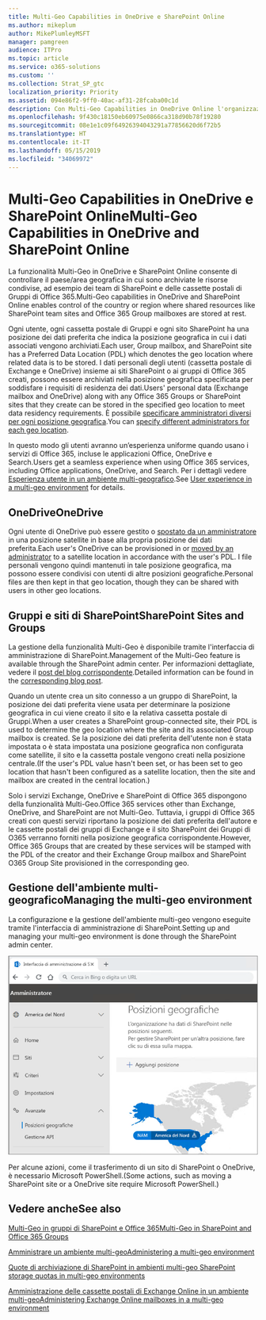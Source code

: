 ```yaml
---
title: Multi-Geo Capabilities in OneDrive e SharePoint Online
ms.author: mikeplum
author: MikePlumleyMSFT
manager: pamgreen
audience: ITPro
ms.topic: article
ms.service: o365-solutions
ms.custom: ''
ms.collection: Strat_SP_gtc
localization_priority: Priority
ms.assetid: 094e86f2-9ff0-40ac-af31-28fcaba00c1d
description: Con Multi-Geo Capabilities in OneDrive Online l'organizzazione può espandere la propria presenza Office 365 a più paesi/aree geografiche.
ms.openlocfilehash: 9f430c18150eb60975e0866ca318d90b78f19280
ms.sourcegitcommit: 08e1e1c09f64926394043291a77856620d6f72b5
ms.translationtype: HT
ms.contentlocale: it-IT
ms.lasthandoff: 05/15/2019
ms.locfileid: "34069972"
---
```

# <a name="multi-geo-capabilities-in-onedrive-and-sharepoint-online"></a><span data-ttu-id="b5eec-103">Multi-Geo Capabilities in OneDrive e SharePoint Online</span><span class="sxs-lookup"><span data-stu-id="b5eec-103">Multi-Geo Capabilities in OneDrive and SharePoint Online</span></span>

<span data-ttu-id="b5eec-104">La funzionalità Multi-Geo in OneDrive e SharePoint Online consente di controllare il paese/area geografica in cui sono archiviate le risorse condivise, ad esempio dei team di SharePoint e delle cassette postali di Gruppi di Office 365.</span><span class="sxs-lookup"><span data-stu-id="b5eec-104">Multi-Geo capabilities in OneDrive and SharePoint Online enables control of the country or region where shared resources like SharePoint team sites and Office 365 Group mailboxes are stored at rest.</span></span>

<span data-ttu-id="b5eec-105">Ogni utente, ogni cassetta postale di Gruppi e ogni sito SharePoint ha una posizione dei dati preferita che indica la posizione geografica in cui i dati associati vengono archiviati.</span><span class="sxs-lookup"><span data-stu-id="b5eec-105">Each user, Group mailbox, and SharePoint site has a Preferred Data Location (PDL) which denotes the geo location where related data is to be stored.</span></span> <span data-ttu-id="b5eec-106">I dati personali degli utenti (cassetta postale di Exchange e OneDrive) insieme ai siti SharePoint o ai gruppi di Office 365 creati, possono essere archiviati nella posizione geografica specificata per soddisfare i requisiti di residenza dei dati.</span><span class="sxs-lookup"><span data-stu-id="b5eec-106">Users' personal data (Exchange mailbox and OneDrive) along with any Office 365 Groups or SharePoint sites that they create can be stored in the specified geo location to meet data residency requirements.</span></span> <span data-ttu-id="b5eec-107">È possibile [specificare amministratori diversi per ogni posizione geografica](add-a-sharepoint-geo-admin.md).</span><span class="sxs-lookup"><span data-stu-id="b5eec-107">You can [specify different administrators for each geo location](add-a-sharepoint-geo-admin.md).</span></span>

<span data-ttu-id="b5eec-108">In questo modo gli utenti avranno un’esperienza uniforme quando usano i servizi di Office 365, incluse le applicazioni Office, OneDrive e Search.</span><span class="sxs-lookup"><span data-stu-id="b5eec-108">Users get a seamless experience when using Office 365 services, including Office applications, OneDrive, and Search.</span></span> <span data-ttu-id="b5eec-109">Per i dettagli vedere [Esperienza utente in un ambiente multi-geografico](multi-geo-user-experience.md).</span><span class="sxs-lookup"><span data-stu-id="b5eec-109">See [User experience in a multi-geo environment](multi-geo-user-experience.md) for details.</span></span>

## <a name="onedrive"></a><span data-ttu-id="b5eec-110">OneDrive</span><span class="sxs-lookup"><span data-stu-id="b5eec-110">OneDrive</span></span>

<span data-ttu-id="b5eec-111">Ogni utente di OneDrive può essere gestito o [spostato da un amministratore](move-onedrive-between-geo-locations.md) in una posizione satellite in base alla propria posizione dei dati preferita.</span><span class="sxs-lookup"><span data-stu-id="b5eec-111">Each user's OneDrive can be provisioned in or [moved by an administrator](move-onedrive-between-geo-locations.md) to a satellite location in accordance with the user's PDL.</span></span> <span data-ttu-id="b5eec-112">I file personali vengono quindi mantenuti in tale posizione geografica, ma possono essere condivisi con utenti di altre posizioni geografiche.</span><span class="sxs-lookup"><span data-stu-id="b5eec-112">Personal files are then kept in that geo location, though they can be shared with users in other geo locations.</span></span>

## <a name="sharepoint-sites-and-groups"></a><span data-ttu-id="b5eec-113">Gruppi e siti di SharePoint</span><span class="sxs-lookup"><span data-stu-id="b5eec-113">SharePoint Sites and Groups</span></span>

<span data-ttu-id="b5eec-114">La gestione della funzionalità Multi-Geo è disponibile tramite l'interfaccia di amministrazione di SharePoint.</span><span class="sxs-lookup"><span data-stu-id="b5eec-114">Management of the Multi-Geo feature is available through the SharePoint admin center.</span></span> <span data-ttu-id="b5eec-115">Per informazioni dettagliate, vedere il [post del blog corrispondente](https://techcommunity.microsoft.com/t5/Office-365-Blog/Now-available-Multi-Geo-in-SharePoint-and-Office-365-Groups/ba-p/263302).</span><span class="sxs-lookup"><span data-stu-id="b5eec-115">Detailed information can be found in the [corresponding blog post](https://techcommunity.microsoft.com/t5/Office-365-Blog/Now-available-Multi-Geo-in-SharePoint-and-Office-365-Groups/ba-p/263302).</span></span>

<span data-ttu-id="b5eec-116">Quando un utente crea un sito connesso a un gruppo di SharePoint, la posizione dei dati preferita viene usata per determinare la posizione geografica in cui viene creato il sito e la relativa cassetta postale di Gruppi.</span><span class="sxs-lookup"><span data-stu-id="b5eec-116">When a user creates a SharePoint group-connected site, their PDL is used to determine the geo location where the site and its associated Group mailbox is created.</span></span> <span data-ttu-id="b5eec-117">Se la posizione dei dati preferita dell'utente non è stata impostata o è stata impostata una posizione geografica non configurata come satellite, il sito e la cassetta postale vengono creati nella posizione centrale.</span><span class="sxs-lookup"><span data-stu-id="b5eec-117">(If the user's PDL value hasn't been set, or has been set to geo location that hasn't been configured as a satellite location, then the site and mailbox are created in the central location.)</span></span>

<span data-ttu-id="b5eec-118">Solo i servizi Exchange, OneDrive e SharePoint di Office 365 dispongono della funzionalità Multi-Geo.</span><span class="sxs-lookup"><span data-stu-id="b5eec-118">Office 365 services other than Exchange, OneDrive, and SharePoint are not Multi-Geo.</span></span> <span data-ttu-id="b5eec-119">Tuttavia, i gruppi di Office 365 creati con questi servizi riportano la posizione dei dati preferita dell'autore e le cassette postali dei gruppi di Exchange e il sito SharePoint dei Gruppi di O365 verranno forniti nella posizione geografica corrispondente.</span><span class="sxs-lookup"><span data-stu-id="b5eec-119">However, Office 365 Groups that are created by these services will be stamped with the PDL of the creator and their Exchange Group mailbox and SharePoint O365 Group Site provisioned in the corresponding geo.</span></span> 

## <a name="managing-the-multi-geo-environment"></a><span data-ttu-id="b5eec-120">Gestione dell'ambiente multi-geografico</span><span class="sxs-lookup"><span data-stu-id="b5eec-120">Managing the multi-geo environment</span></span>

<span data-ttu-id="b5eec-121">La configurazione e la gestione dell'ambiente multi-geo vengono eseguite tramite l'interfaccia di amministrazione di SharePoint.</span><span class="sxs-lookup"><span data-stu-id="b5eec-121">Setting up and managing your multi-geo environment is done through the SharePoint admin center.</span></span> 

![Schermata della pagina con le posizioni geografiche nell'interfaccia di amministrazione di SharePoint](media/sharepoint-multi-geo-admin-center.png)

<span data-ttu-id="b5eec-123">Per alcune azioni, come il trasferimento di un sito di SharePoint o OneDrive, è necessario Microsoft PowerShell.</span><span class="sxs-lookup"><span data-stu-id="b5eec-123">(Some actions, such as moving a SharePoint site or a OneDrive site require Microsoft PowerShell.)</span></span>

## <a name="see-also"></a><span data-ttu-id="b5eec-124">Vedere anche</span><span class="sxs-lookup"><span data-stu-id="b5eec-124">See also</span></span>

[<span data-ttu-id="b5eec-125">Multi-Geo in gruppi di SharePoint e Office 365</span><span class="sxs-lookup"><span data-stu-id="b5eec-125">Multi-Geo in SharePoint and Office 365 Groups</span></span>](https://techcommunity.microsoft.com/t5/Office-365-Blog/Now-available-Multi-Geo-in-SharePoint-and-Office-365-Groups/ba-p/263302)

[<span data-ttu-id="b5eec-126">Amministrare un ambiente multi-geo</span><span class="sxs-lookup"><span data-stu-id="b5eec-126">Administering a multi-geo environment</span></span>](administering-a-multi-geo-environment.md)

[<span data-ttu-id="b5eec-127">Quote di archiviazione di SharePoint in ambienti multi-geo </span><span class="sxs-lookup"><span data-stu-id="b5eec-127">SharePoint storage quotas in multi-geo environments</span></span>](sharepoint-multi-geo-storage-quota.md)

[<span data-ttu-id="b5eec-128">Amministrazione delle cassette postali di Exchange Online in un ambiente multi-geo</span><span class="sxs-lookup"><span data-stu-id="b5eec-128">Administering Exchange Online mailboxes in a multi-geo environment</span></span>](administering-exchange-online-multi-geo.md)
